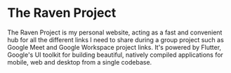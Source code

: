 # The Raven Project
The Raven Project is my personal website, acting as a fast and convenient hub for all the different links I need to share during a group project such as Google Meet and Google Workspace project links. It's powered by Flutter, Google's UI toolkit for building beautiful, natively compiled applications for mobile, web and desktop from a single codebase.
